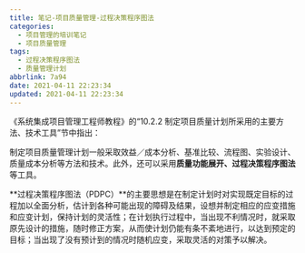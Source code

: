 ```yaml
---
title: 笔记-项目质量管理-过程决策程序图法
categories:
  - 项目管理的培训笔记
  - 项目质量管理
tags:
  - 过程决策程序图法
  - 质量管理计划
abbrlink: 7a94
date: 2021-04-11 22:23:34
updated: 2021-04-11 22:23:34
---
```


《系统集成项目管理工程师教程》的“10.2.2 制定项目质量计划所采用的主要方法、技术工具”节中指出：

制定项目质量管理计划一般采取效益／成本分析、基准比较、流程图、实验设计、质量成本分析等方法和技术。此外，还可以采用**质量功能展开、过程决策程序图法**等工具。

**过程决策程序图法（PDPC）**的主要思想是在制定计划时对实现既定目标的过程加以全面分析，估计到各种可能出现的障碍及结果，设想并制定相应的应变措施和应变计划，保持计划的灵活性；在计划执行过程中，当出现不利情况时，就采取原先设计的措施，随时修正方案，从而使计划仍能有条不紊地进行，以达到预定的目标；当出现了没有预计到的情况时随机应变，采取灵活的对策予以解决。
